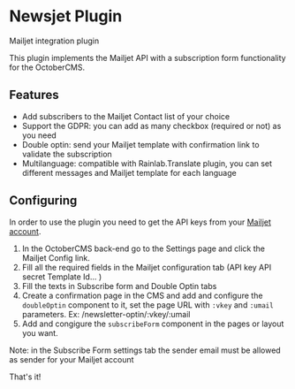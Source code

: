 # Newsjet Plugin

Mailjet integration plugin

This plugin implements the Mailjet API with a subscription form functionality for the OctoberCMS.

## Features
+ Add subscribers to the Mailjet Contact list of your choice
+ Support the GDPR: you can add as many checkbox (required or not) as you need
+ Double optin: send your Mailjet template with confirmation link to validate the subscription
+ Multilanguage: compatible with Rainlab.Translate plugin, you can set different messages and Mailjet template for each language

## Configuring

In order to use the plugin you need to get the API keys from your [Mailjet account](https://app.mailjet.com/transactional).

1. In the OctoberCMS back-end go to the Settings page and click the Mailjet Config link. 
2. Fill all the required fields in the Mailjet configuration tab (API key API secret Template Id... )
3. Fill the texts in Subscribe form and Double Optin tabs
4. Create a confirmation page in the CMS and add and configure the `doubleOptin` component to it, set the page URL with `:vkey` and `:umail` parameters. Ex: /newsletter-optin/:vkey/:umail
5. Add and congigure the `subscribeForm` component in the pages or layout you want.

Note: in the Subscribe Form settings tab the sender email must be allowed as sender for your Mailjet account

That's it!

